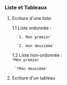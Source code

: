 ### Liste et Tableaux

1. Ecriture d'une liste:

	1.1 Liste ordonnée : 

		 `1. Mon premier`

		 `2. mon deuxième`

	1.2 Liste non-ordonnée :  
		`*Mon premier`

		`*Mon deuxième`

2. Ecriture d'un tableau

